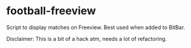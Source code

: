 # football-freeview

Script to display matches on Freeview. Best used when added to BitBar.

Disclaimer: This is a bit of a hack atm, needs a lot of refactoring.
